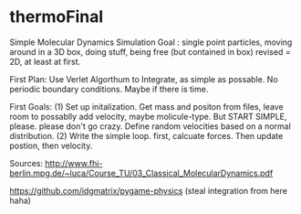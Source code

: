 # thermoFinal

Simple Molecular Dynamics Simulation
Goal : single point particles, moving around in a 3D box, doing stuff, being free (but contained in box)
revised = 2D, at least at first. 

First Plan: 
Use Verlet Algorthum to Integrate, as simple as possable. 
No periodic boundary conditions. Maybe if there is time. 

First Goals: 
(1) Set up initalization. Get mass and positon from files, leave room to possablly add velocity, maybe molicule-type.  But START SIMPLE, please. please don't go crazy. 
Define random velocities based on a normal distribution. 
(2) Write the simple loop. first, calcuate forces. Then update postion, then velocity. 

Sources: 
http://www.fhi-berlin.mpg.de/~luca/Course_TU/03_Classical_MolecularDynamics.pdf

https://github.com/idgmatrix/pygame-physics 
(steal integration from here haha)